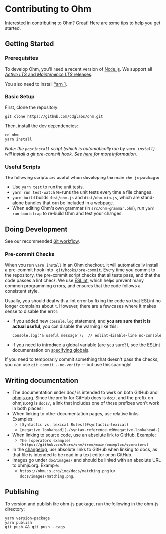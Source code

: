# Contributing to Ohm

Interested in contributing to Ohm? Great! Here are some tips to help you get
started.

## Getting Started

### Prerequisites

To develop Ohm, you'll need a recent version of [Node.js](https://nodejs.org).
We support all [_Active LTS_ and _Maintenance LTS_ releases][nodejs-releases].

[nodejs-releases]: https://nodejs.dev/en/about/releases/

You also need to install [Yarn 1](https://classic.yarnpkg.com/lang/en/).

### Basic Setup

First, clone the repository:

    git clone https://github.com/cdglabs/ohm.git

Then, install the dev dependencies:

    cd ohm
    yarn install

_Note: the `postinstall` script (which is automatically run by `yarn install`)
will install a git pre-commit hook. See [here](#pre-commit-checks) for more
information._

### Useful Scripts

The following scripts are useful when developing the main `ohm-js` package:

- Use `yarn test` to run the unit tests.
- `yarn run test-watch` re-runs the unit tests every time a file changes.
- `yarn build` builds `dist/ohm.js` and `dist/ohm.min.js`,
  which are stand-alone bundles that can be included in a webpage.
- When editing Ohm's own grammar (in `src/ohm-grammar.ohm`), run
  `yarn run bootstrap` to re-build Ohm and test your changes.

## Doing Development

See our recommended [Git workflow](https://github.com/harc/ohm/wiki/Git-Workflow).

### Pre-commit Checks

When you run `yarn install` in an Ohm checkout, it will automatically install
a pre-commit hook into `.git/hooks/pre-commit`. Every time you commit to the
repository, the pre-commit script checks that all tests pass, and that the
code passes a lint check. We use [ESLint](http://eslint.org/), which helps
prevent many common programming errors, and ensures that the code follows a
consistent style.

Usually, you should deal with a lint error by fixing the code so that ESLint
no longer complains about it. However, there are a few cases where it makes
sense to disable the error:

- If you added new `console.log` statement, and **you are sure that it is
  actual useful**, you can disable the warning like this:

  ```
  console.log('a useful message');  // eslint-disable-line no-console
  ```

- If you need to introduce a global variable (are you sure?), see the ESLint
  documentation on [specifying globals](http://eslint.org/docs/user-guide/configuring#specifying-globals).

If you need to temporarily commit something that doesn't pass the checks, you
can use `git commit --no-verify` -- but use this sparingly!

## Writing documentation

- The documentation under doc/ is intended to work on both GitHub and
  [ohmjs.org](https://ohmjs.org). Since the prefix for GitHub docs is
  `doc/`, and the prefix on ohmjs.org is `docs/`, a link that includes
  one of those prefixes won't work in both places!
- When linking to other documentation pages, use relative links. Examples:
  - `[Syntactic vs. Lexical Rules](#syntactic-lexical)`
  - `[negative lookahead](./syntax-reference.md#negative-lookahead-)`
- When linking to source code, use an absolute link to GitHub. Example:
  - `The [operators example](https://github.com/harc/ohm/tree/main/examples/operators)`
- In the [changelog][], use absolute links to GitHub when linking to docs,
  as that file is intended to be read in a text editor or on GitHub.
- Images go under `doc/images/` and should be linked with an absolute URL to
  ohmjs.org. Example:
  - `https://ohm.js.org/img/docs/matching.png` for `docs/images/matching.png`.

[changelog]: https://github.com/harc/ohm/tree/main/CHANGELOG.md

## Publishing

To version and publish the ohm-js package, run the following in the ohm-js directory:

    yarn version-package
    yarn publish
    git push && git push --tags
